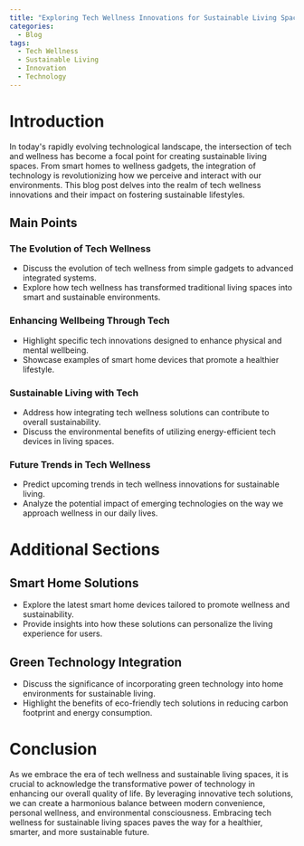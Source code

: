 ```yaml
---
title: "Exploring Tech Wellness Innovations for Sustainable Living Spaces"
categories:
  - Blog
tags:
  - Tech Wellness
  - Sustainable Living
  - Innovation
  - Technology
---
```


# Introduction
In today's rapidly evolving technological landscape, the intersection of tech and wellness has become a focal point for creating sustainable living spaces. From smart homes to wellness gadgets, the integration of technology is revolutionizing how we perceive and interact with our environments. This blog post delves into the realm of tech wellness innovations and their impact on fostering sustainable lifestyles.

## Main Points
### The Evolution of Tech Wellness
- Discuss the evolution of tech wellness from simple gadgets to advanced integrated systems.
- Explore how tech wellness has transformed traditional living spaces into smart and sustainable environments.

### Enhancing Wellbeing Through Tech
- Highlight specific tech innovations designed to enhance physical and mental wellbeing.
- Showcase examples of smart home devices that promote a healthier lifestyle.

### Sustainable Living with Tech
- Address how integrating tech wellness solutions can contribute to overall sustainability.
- Discuss the environmental benefits of utilizing energy-efficient tech devices in living spaces.

### Future Trends in Tech Wellness
- Predict upcoming trends in tech wellness innovations for sustainable living.
- Analyze the potential impact of emerging technologies on the way we approach wellness in our daily lives.

# Additional Sections
## Smart Home Solutions
- Explore the latest smart home devices tailored to promote wellness and sustainability.
- Provide insights into how these solutions can personalize the living experience for users.

## Green Technology Integration
- Discuss the significance of incorporating green technology into home environments for sustainable living.
- Highlight the benefits of eco-friendly tech solutions in reducing carbon footprint and energy consumption.

# Conclusion
As we embrace the era of tech wellness and sustainable living spaces, it is crucial to acknowledge the transformative power of technology in enhancing our overall quality of life. By leveraging innovative tech solutions, we can create a harmonious balance between modern convenience, personal wellness, and environmental consciousness. Embracing tech wellness for sustainable living spaces paves the way for a healthier, smarter, and more sustainable future.